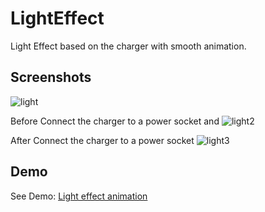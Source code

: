 # LightEffect
Light Effect based on the charger with smooth animation.

## Screenshots
![light](https://user-images.githubusercontent.com/33575994/89582355-1e93a100-d856-11ea-8c99-0b54d4e1f6bc.png)

Before Connect the charger to a power socket and
![light2](https://user-images.githubusercontent.com/33575994/89582421-39feac00-d856-11ea-9d4c-aa3d31d41ba7.png)

After Connect the charger to a power socket
![light3](https://user-images.githubusercontent.com/33575994/89582524-674b5a00-d856-11ea-92fd-359bda148b42.png)


## Demo

See Demo: [Light effect animation](https://uttamuk.github.io/LightEffect/)
